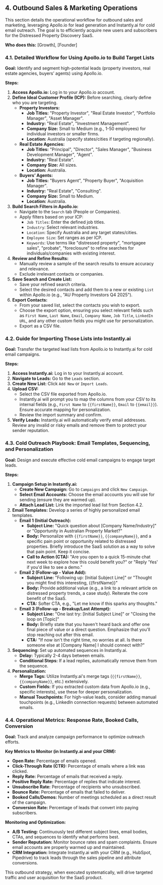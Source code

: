 ## 4. Outbound Sales & Marketing Operations

This section details the operational workflow for outbound sales and marketing, leveraging Apollo.io for lead generation and Instantly.ai for cold email outreach. The goal is to efficiently acquire new users and subscribers for the Distressed Property Discovery SaaS.

**Who does this:** [Growth], [Founder]

### 4.1. Detailed Workflow for Using Apollo.io to Build Target Lists

**Goal:** Identify and segment high-potential leads (property investors, real estate agencies, buyers’ agents) using Apollo.io.

**Steps:**
1.  **Access Apollo.io:** Log in to your Apollo.io account.
2.  **Define Ideal Customer Profile (ICP):** Before searching, clearly define who you are targeting.
    *   **Property Investors:**
        *   **Job Titles:** "Property Investor", "Real Estate Investor", "Portfolio Manager", "Asset Manager".
        *   **Industry:** "Real Estate", "Investment Management".
        *   **Company Size:** Small to Medium (e.g., 1-50 employees) for individual investors or smaller firms.
        *   **Location:** Australia (specify states/cities if targeting regionally).
    *   **Real Estate Agencies:**
        *   **Job Titles:** "Principal", "Director", "Sales Manager", "Business Development Manager", "Agent".
        *   **Industry:** "Real Estate".
        *   **Company Size:** All sizes.
        *   **Location:** Australia.
    *   **Buyers’ Agents:**
        *   **Job Titles:** "Buyers Agent", "Property Buyer", "Acquisition Manager".
        *   **Industry:** "Real Estate", "Consulting".
        *   **Company Size:** Small to Medium.
        *   **Location:** Australia.
3.  **Build Search Filters in Apollo.io:**
    *   Navigate to the `Search` tab (People or Companies).
    *   Apply filters based on your ICP:
        *   `Job Titles`: Enter the defined job titles.
        *   `Industry`: Select relevant industries.
        *   `Location`: Specify Australia and any target states/cities.
        *   `Employee Size`: Set ranges as per ICP.
        *   `Keywords`: Use terms like "distressed property", "mortgagee sales", "probate", "foreclosure" to refine searches for individuals/companies with existing interest.
4.  **Review and Refine Results:**
    *   Manually review a sample of the search results to ensure accuracy and relevance.
    *   Exclude irrelevant contacts or companies.
5.  **Save Search and Create List:**
    *   Save your refined search criteria.
    *   Select the desired contacts and add them to a new or existing `List` within Apollo.io (e.g., "AU Property Investors Q4 2025").
6.  **Export Contacts:**
    *   From your saved list, select the contacts you wish to export.
    *   Choose the export option, ensuring you select relevant fields such as `First Name`, `Last Name`, `Email`, `Company Name`, `Job Title`, `LinkedIn URL`, and any other custom fields you might use for personalization.
    *   Export as a CSV file.

### 4.2. Guide for Importing Those Lists into Instantly.ai

**Goal:** Transfer the targeted lead lists from Apollo.io to Instantly.ai for cold email campaigns.

**Steps:**
1.  **Access Instantly.ai:** Log in to your Instantly.ai account.
2.  **Navigate to Leads:** Go to the `Leads` section.
3.  **Create New List:** Click `Add New` or `Import Leads`.
4.  **Upload CSV:**
    *   Select the CSV file exported from Apollo.io.
    *   Instantly.ai will prompt you to map the columns from your CSV to its internal fields (e.g., `First Name` to `{{firstName}}`, `Email` to `{{email}}`). Ensure accurate mapping for personalization.
    *   Review the import summary and confirm.
5.  **Verify Leads:** Instantly.ai will automatically verify email addresses. Review any invalid or risky emails and remove them to protect your sender reputation.

### 4.3. Cold Outreach Playbook: Email Templates, Sequencing, and Personalization

**Goal:** Design and execute effective cold email campaigns to engage target leads.

**Steps:**
1.  **Campaign Setup in Instantly.ai:**
    *   **Create New Campaign:** Go to `Campaigns` and click `New Campaign`.
    *   **Select Email Accounts:** Choose the email accounts you will use for sending (ensure they are warmed up).
    *   **Attach Lead List:** Link the imported lead list from Section 4.2.
2.  **Email Templates:** Develop a series of highly personalized email templates.
    *   **Email 1 (Initial Outreach):**
        *   **Subject Line:** "Quick question about [Company Name/Industry]" or "Opportunity in Australian Property Market?"
        *   **Body:** Personalize with `{{firstName}}`, `{{companyName}}`, and a specific pain point or opportunity related to distressed properties. Briefly introduce the SaaS solution as a way to solve that pain point. Keep it concise.
        *   **Call to Action (CTA):** "Are you open to a quick 15-minute chat next week to explore how this could benefit you?" or "Reply 'Yes' if you'd like to see a demo."
    *   **Email 2 (Follow-up - Value Add):**
        *   **Subject Line:** "Following up: [Initial Subject Line]" or "Thought you might find this interesting, {{firstName}}"
        *   **Body:** Provide additional value (e.g., a link to a relevant article on distressed property trends, a case study). Reiterate the core benefit of the SaaS.
        *   **CTA:** Softer CTA, e.g., "Let me know if this sparks any thoughts."
    *   **Email 3 (Follow-up - Breakup/Last Attempt):**
        *   **Subject Line:** "One last try: [Initial Subject Line]" or "Closing the loop on [Topic]"
        *   **Body:** Briefly state that you haven't heard back and offer one final piece of value or a direct question. Emphasize that you'll stop reaching out after this email.
        *   **CTA:** "If now isn't the right time, no worries at all. Is there someone else at [Company Name] I should connect with?"
3.  **Sequencing:** Set up automated sequences in Instantly.ai.
    *   **Delay:** Typically 2-4 days between emails.
    *   **Conditional Steps:** If a lead replies, automatically remove them from the sequence.
4.  **Personalization:**
    *   **Merge Tags:** Utilize Instantly.ai's merge tags (`{{firstName}}`, `{{companyName}}`, etc.) extensively.
    *   **Custom Fields:** If you extracted custom data from Apollo.io (e.g., specific interests), use these for deeper personalization.
    *   **Manual Touchpoints:** For high-value leads, consider adding manual touchpoints (e.g., LinkedIn connection requests) between automated emails.

### 4.4. Operational Metrics: Response Rate, Booked Calls, Conversion

**Goal:** Track and analyze campaign performance to optimize outreach efforts.

**Key Metrics to Monitor (in Instantly.ai and your CRM):**
*   **Open Rate:** Percentage of emails opened.
*   **Click-Through Rate (CTR):** Percentage of emails where a link was clicked.
*   **Reply Rate:** Percentage of emails that received a reply.
*   **Positive Reply Rate:** Percentage of replies that indicate interest.
*   **Unsubscribe Rate:** Percentage of recipients who unsubscribed.
*   **Bounce Rate:** Percentage of emails that failed to deliver.
*   **Booked Calls/Demos:** Number of meetings scheduled as a direct result of the campaign.
*   **Conversion Rate:** Percentage of leads that convert into paying subscribers.

**Monitoring and Optimization:**
*   **A/B Testing:** Continuously test different subject lines, email bodies, CTAs, and sequences to identify what performs best.
*   **Sender Reputation:** Monitor bounce rates and spam complaints. Ensure email accounts are properly warmed up and maintained.
*   **CRM Integration:** Integrate Instantly.ai with your CRM (e.g., HubSpot, Pipedrive) to track leads through the sales pipeline and attribute conversions.

This outbound strategy, when executed systematically, will drive targeted traffic and user acquisition for the SaaS product.
